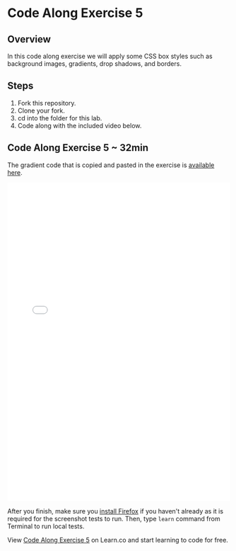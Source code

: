 # Code Along Exercise 5

## Overview

In this code along exercise we will apply some CSS box styles such as background images, gradients, drop shadows, and  borders.

## Steps

1. Fork this repository.
2. Clone your fork.
3. cd into the folder for this lab.
4. Code along with the included video below.

## Code Along Exercise 5 ~ 32min

The gradient code that is copied and pasted in the exercise is [available here](https://gist.github.com/jongrover/9537551).

<iframe width="100%" height="720" src="//www.youtube.com/embed/Y4El1I-hagQ?rel=0&controls=1&showinfo=1" frameborder="0" allowfullscreen></iframe>

After you finish, make sure you <a href="https://www.mozilla.org/en-US/firefox/new/" target="_blank">install Firefox</a> if you haven't already as it is required for the screenshot tests to run. Then, type `learn` command from Terminal to run local tests.

<p data-visibility='hidden'>View <a href='https://learn.co/lessons/fe-code-along-ex-5' title='Code Along Exercise 5'>Code Along Exercise 5</a> on Learn.co and start learning to code for free.</p>
